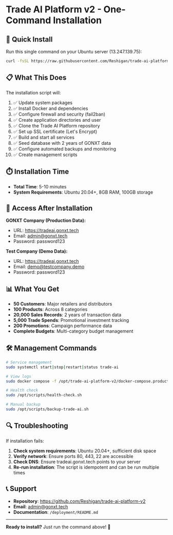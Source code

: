 # Trade AI Platform v2 - One-Command Installation

## 🚀 Quick Install

Run this single command on your Ubuntu server (13.247.139.75):

```bash
curl -fsSL https://raw.githubusercontent.com/Reshigan/trade-ai-platform-v2/main/deployment/aws/clean-install.sh | sudo bash
```

## 📋 What This Does

The installation script will:

1. ✅ Update system packages
2. ✅ Install Docker and dependencies
3. ✅ Configure firewall and security (fail2ban)
4. ✅ Create application directories and user
5. ✅ Clone the Trade AI Platform repository
6. ✅ Set up SSL certificate (Let's Encrypt)
7. ✅ Build and start all services
8. ✅ Seed database with 2 years of GONXT data
9. ✅ Configure automated backups and monitoring
10. ✅ Create management scripts

## ⏱️ Installation Time

- **Total Time**: 5-10 minutes
- **System Requirements**: Ubuntu 20.04+, 8GB RAM, 100GB storage

## 🔐 Access After Installation

**GONXT Company (Production Data):**
- URL: https://tradeai.gonxt.tech
- Email: admin@gonxt.tech
- Password: password123

**Test Company (Demo Data):**
- URL: https://tradeai.gonxt.tech
- Email: demo@testcompany.demo
- Password: password123

## 📊 What You Get

- **50 Customers**: Major retailers and distributors
- **100 Products**: Across 8 categories
- **20,000 Sales Records**: 2 years of transaction data
- **5,000 Trade Spends**: Promotional investment tracking
- **200 Promotions**: Campaign performance data
- **Complete Budgets**: Multi-category budget management

## 🛠️ Management Commands

```bash
# Service management
sudo systemctl start|stop|restart|status trade-ai

# View logs
sudo docker compose -f /opt/trade-ai-platform-v2/docker-compose.production.yml logs -f

# Health check
sudo /opt/scripts/health-check.sh

# Manual backup
sudo /opt/scripts/backup-trade-ai.sh
```

## 🔍 Troubleshooting

If installation fails:

1. **Check system requirements**: Ubuntu 20.04+, sufficient disk space
2. **Verify network**: Ensure ports 80, 443, 22 are accessible
3. **Check DNS**: Ensure tradeai.gonxt.tech points to your server
4. **Re-run installation**: The script is idempotent and can be run multiple times

## 📞 Support

- **Repository**: https://github.com/Reshigan/trade-ai-platform-v2
- **Email**: admin@gonxt.tech
- **Documentation**: `/deployment/README.md`

---

**Ready to install?** Just run the command above! 🚀